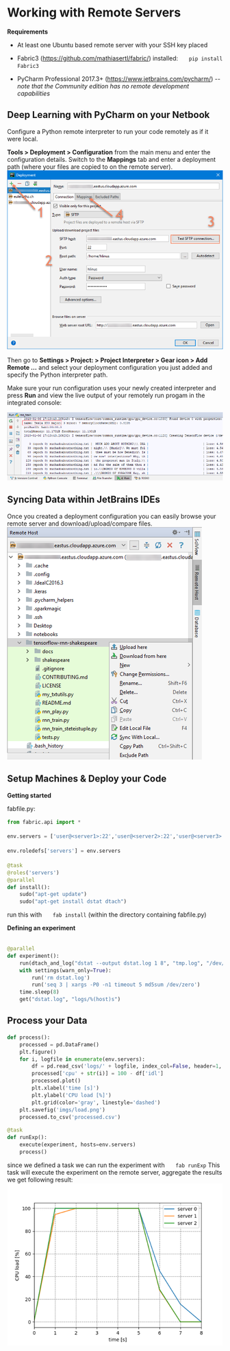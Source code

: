 # Working with Remote Servers

**Requirements**

* At least one Ubuntu based remote server with your SSH key placed

* Fabric3 (https://github.com/mathiasertl/fabric/) installed:
`   pip install Fabric3`

* PyCharm Professional 2017.3+ (https://www.jetbrains.com/pycharm/)
  -- _note that the Community edition has no remote development capabilities_
  
## Deep Learning with PyCharm on your Netbook
Configure a Python remote interpreter to run your code remotely as if it were local. 

**Tools > Deployment > Configuration** from the main menu and enter the configuration details. Switch to the 
**Mappings** tab and enter a deployment path (where your files are copied to on the remote server).  
 ![alt text](imgs/deployment_config.png "PyCharm deployment config")
 
Then go to **Settings > Project: <Your Project Name> > Project Interpreter > Gear icon > Add Remote …**
and select your deployment configuration you just added and specify the Python interpreter path.

Make sure your run configuration uses your newly created interpreter and press **Run** and view
the live output of your remotely run progam in the integrated console:
 
 ![alt text](imgs/console.png "PyCharm console")
 
## Syncing Data within JetBrains IDEs

Once you created a deployment configuration you can easily browse your remote server and download/upload/compare files.
![alt text](imgs/sync.png "PyCharm Remote Host toolbar")

## Setup Machines & Deploy your Code

**Getting started**

fabfile.py:
```python
from fabric.api import *

env.servers = ['user@<server1>:22','user@<server2>:22','user@<server3>:22']

env.roledefs['servers'] = env.servers

@task
@roles('servers')
@parallel
def install():
    sudo("apt-get update")
    sudo("apt-get install dstat dtach")
 ```
 
run this with `   fab install` (within the directory containing fabfile.py)
 
**Defining an experiment**
```python

@parallel
def experiment():
    run(dtach_and_log("dstat --output dstat.log 1 8", "tmp.log", "/dev/null"))
    with settings(warn_only=True):
        run('rm dstat.log')
        run('seq 3 | xargs -P0 -n1 timeout 5 md5sum /dev/zero')
    time.sleep(8)
    get("dstat.log", "logs/%(host)s")
 ```
 

## Process your Data
 
```python
def process():
    processed = pd.DataFrame()
    plt.figure()
    for i, logfile in enumerate(env.servers):
        df = pd.read_csv('logs/' + logfile, index_col=False, header=1, skiprows=5)
        processed['cpu' + str(i)] = 100 - df['idl']
        processed.plot()
        plt.xlabel('time [s]')
        plt.ylabel('CPU load [%]')
        plt.grid(color='gray', linestyle='dashed')
    plt.savefig('imgs/load.png')
    processed.to_csv('processed.csv')
```


```python
@task
def runExp():
    execute(experiment, hosts=env.servers)
    process()
```

since we defined a task we can run the experiment with `   fab runExp`
This task will execute the experiment on the remote server, aggregate the results we get following result:
![alt text](imgs/load.png "CPU load") 

 
 